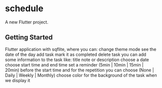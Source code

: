 # schedule

A new Flutter project.

## Getting Started

Flutter application with sqflite, where you can:
change theme mode
see the date of the day
add task
mark it as completed
delete task
you can add some information to the task like:
  title
  note or description
  choose a date
  choose start time and end time
  set a reminder (5min | 10min | 15min | 20min) before the start time
  and for the repetition you can choose (None | Daily | Weekly | Monthly)
  choose color for the background of the task when we display it
